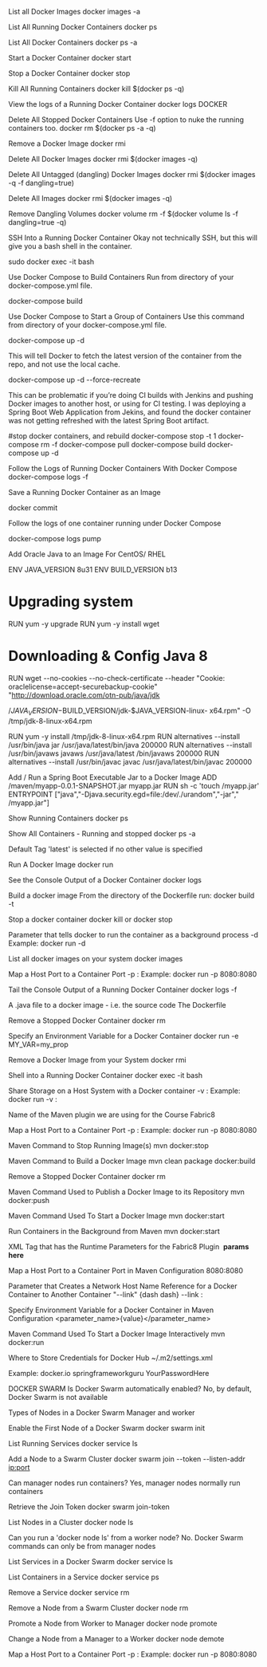List all Docker Images
docker images -a

List All Running Docker Containers
docker ps

List All Docker Containers
docker ps -a

Start a Docker Container
docker start <container name>

Stop a Docker Container
docker stop <container name>

Kill All Running Containers
docker kill $(docker ps -q)

View the logs of a Running Docker Container
docker logs <container name>
DOCKER

Delete All Stopped Docker Containers
Use -f option to nuke the running containers too.
docker rm $(docker ps -a -q)

Remove a Docker Image
docker rmi <image name>

Delete All Docker Images
docker rmi $(docker images -q)

Delete All Untagged (dangling) Docker Images
docker rmi $(docker images -q -f dangling=true)

Delete All Images
docker rmi $(docker images -q)

Remove Dangling Volumes
docker volume rm -f $(docker volume ls -f dangling=true -q)

SSH Into a Running Docker Container
Okay not technically SSH, but this will give you a bash shell in the
container.

sudo docker exec -it <container name> bash

Use Docker Compose to Build Containers
Run from directory of your docker-compose.yml file.

docker-compose build


Use Docker Compose to Start a Group of Containers
Use this command from directory of your docker-compose.yml file.

docker-compose up -d

This will tell Docker to fetch the latest version of the container from
the repo, and not use the local cache.

docker-compose up -d --force-recreate

This can be problematic if you’re doing CI builds with Jenkins and
pushing Docker images to another host, or using for CI testing. I was
deploying a Spring Boot Web Application from Jekins, and found the
docker container was not getting refreshed with the latest Spring Boot
artifact.

#stop docker containers, and rebuild
docker-compose stop -t 1
docker-compose rm -f
docker-compose pull
docker-compose build
docker-compose up -d

Follow the Logs of Running Docker Containers With Docker Compose
docker-compose logs -f

Save a Running Docker Container as an Image

docker commit <image name> <name for image>

Follow the logs of one container running under Docker Compose

docker-compose logs pump <name>

Add Oracle Java to an Image
For CentOS/ RHEL

ENV JAVA_VERSION 8u31
ENV BUILD_VERSION b13

# Upgrading system
RUN yum -y upgrade
RUN yum -y install wget

# Downloading & Config Java 8
RUN wget --no-cookies --no-check-certificate --header "Cookie:
oraclelicense=accept-securebackup-cookie"
"http://download.oracle.com/otn-pub/java/jdk

/$JAVA_VERSION-$BUILD_VERSION/jdk-$JAVA_VERSION-linux-
x64.rpm" -O /tmp/jdk-8-linux-x64.rpm

RUN yum -y install /tmp/jdk-8-linux-x64.rpm
RUN alternatives --install /usr/bin/java jar /usr/java/latest/bin/java
200000
RUN alternatives --install /usr/bin/javaws javaws /usr/java/latest
/bin/javaws 200000
RUN alternatives --install /usr/bin/javac javac /usr/java/latest/bin/javac
200000

Add / Run a Spring Boot Executable Jar to a Docker Image
ADD /maven/myapp-0.0.1-SNAPSHOT.jar myapp.jar
RUN sh -c 'touch /myapp.jar'
ENTRYPOINT ["java","-Djava.security.egd=file:/dev/./urandom","-jar","
/myapp.jar"]

Show Running Containers
docker ps

Show All Containers - Running and stopped
docker ps -a

Default Tag
'latest' is selected if no other value is specified

Run A Docker Image
docker run <image name>

See the Console Output of a Docker Container
docker logs <container name>

Build a docker image
From the directory of the Dockerfile run:
docker build -t <tag name>

Stop a docker container
docker kill <container name>
or
docker stop <container name>

Parameter that tells docker to run the container as a background
process
-d
Example: docker run -d <image name>

List all docker images on your system
docker images

Map a Host Port to a Container Port
-p <host port>: <container port>
Example:
docker run -p 8080:8080 <image name>

Tail the Console Output of a Running Docker Container
docker logs -f <container name>

A .java file to a docker image - i.e. the source code
The Dockerfile

Remove a Stopped Docker Container
docker rm <container name>

Specify an Environment Variable for a Docker Container
docker run -e MY_VAR=my_prop <image name>

Remove a Docker Image from your System
docker rmi <image name>

Shell into a Running Docker Container
docker exec -it <container name> bash
  
Share Storage on a Host System with a Docker container
-v <host path>: <container path>
Example:
docker run -v <host path>: <the container path> <image name>

Name of the Maven plugin we are using for the Course
Fabric8

Map a Host Port to a Container Port
-p <host port>:<container port>
Example:
docker run -p 8080:8080 <image name>

Maven Command to Stop Running Image(s)
mvn docker:stop

Maven Command to Build a Docker Image
mvn clean package
docker:build

Remove a Stopped Docker Container
docker rm <container name>

Maven Command Used to Publish a Docker Image to its Repository
mvn docker:push

Maven Command Used To Start a Docker Image
mvn docker:start

Run Containers in the Background from Maven
mvn docker:start


XML Tag that has the Runtime Parameters for the Fabric8 Plugin
<image>
<run>
**params here**
</run>
</image>

Map a Host Port to a Container Port in Maven Configuration
<ports>
<port>8080:8080</port>
</ports>

Parameter that Creates a Network Host Name Reference for a Docker
Container to Another Container
"--link" {dash dash}
--link <container name>:<hostname>

Specify Environment Variable for a Docker Container in Maven
Configuration
<env>
<parameter_name>{value}</parameter_name>
</env>

Maven Command Used To Start a Docker Image Interactively
mvn docker:run

Where to Store Credentials for Docker Hub
~/.m2/settings.xml

Example:
<servers>
<server>
<id>docker.io</id>
<username>springframeworkguru</username>
<password>YourPasswordHere</password>
</server>
</servers>


DOCKER SWARM
Is Docker Swarm automatically enabled?
No, by default, Docker Swarm is not available

Types of Nodes in a Docker Swarm
Manager and worker

Enable the First Node of a Docker Swarm
docker swarm init

List Running Services
docker service ls

Add a Node to a Swarm Cluster
docker swarm join --token <token> --listen-addr <ip:port>

Can manager nodes run containers?
Yes, manager nodes normally run containers

Retrieve the Join Token
docker swarm join-token

List Nodes in a Cluster
docker node ls

Can you run a 'docker node ls' from a worker node?
No. Docker Swarm commands can only be from manager nodes

List Services in a Docker Swarm
docker service ls

List Containers in a Service
docker service ps <service name>

Remove a Service
docker service rm <service name>

Remove a Node from a Swarm Cluster
docker node rm <node name>

Promote a Node from Worker to Manager
docker node promote <node name>

Change a Node from a Manager to a Worker
docker node demote <node name>

Map a Host Port to a Container Port
-p <host port>: <container port>
Example:
docker run -p 8080:8080 <image name>
